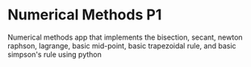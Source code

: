 # Numerical Methods P1
Numerical methods app that implements the bisection, secant, newton raphson, lagrange, basic mid-point, basic trapezoidal rule, and basic simpson's rule using python
